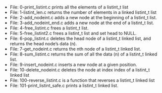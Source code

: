 * File: 0-print_listint.c prints all the elements of a listint_t list
* File: 1-listint_len.c returns the number of elements in a linked listint_t list
* File: 2-add_nodeint.c adds a new node at the beginning of a listint_t list.
* File: 3-add_nodeint_end.c adds a new node at the end of a listint_t list.
* File: 4-free_listint.c frees a listint_t list.
* File: 5-free_listint2.c frees a listint_t list and set head to NULL.
* File: 6-pop_listint.c deletes the head node of a listint_t linked list, and returns the head node’s data (n).
* File: 7-get_nodeint.c returns the nth node of a listint_t linked list.
* File: 8-sum_listint.c  returns the sum of all the data (n) of a listint_t linked list.
* File: 9-insert_nodeint.c inserts a new node at a given position.
* File: 10-delete_nodeint.c deletes the node at index index of a listint_t linked list
* File: 100-reverse_listint.c is a function that reverses a listint_t linked list
* File: 101-print_listint_safe.c prints a listint_t linked list.
